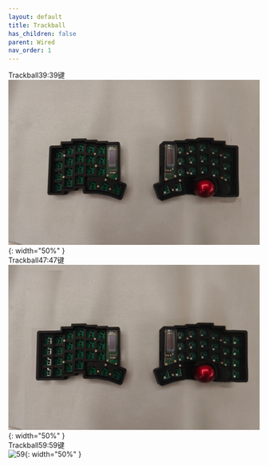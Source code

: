 ```yaml
---
layout: default
title: Trackball
has_children: false
parent: Wired
nav_order: 1
---
```


Trackball39:39键<br/>
![39](/static/trackball/39.jpeg){: width="50%" }<br/>
Trackball47:47键<br/>
![47](/static/trackball/47.jpeg){: width="50%" }<br/>
Trackball59:59键<br/>
![59](/static/trackball/59.jpeg){: width="50%" }

